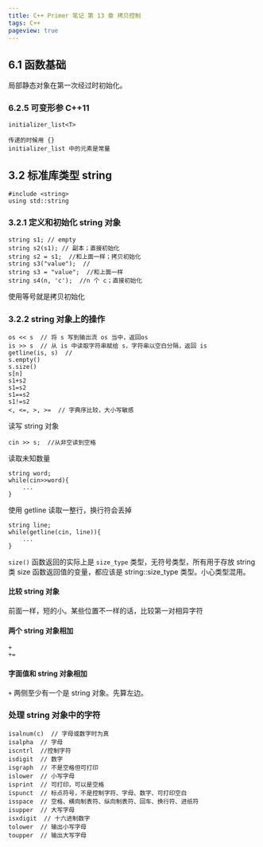 ```yaml
---
title: C++ Primer 笔记 第 13 章 拷贝控制
tags: C++
pageview: true
---
```



## 6.1 函数基础

局部静态对象在第一次经过时初始化。

### 6.2.5 可变形参 C++11
```
initializer_list<T>

传递的时候用 {}
initializer_list 中的元素是常量
```

## 3.2 标准库类型 string

```
#include <string>
using std::string
```

### 3.2.1 定义和初始化 string 对象
```
string s1; // empty
string s2(s1); // 副本；直接初始化
string s2 = s1;  //和上面一样；拷贝初始化
string s3("value");  //
string s3 = "value";  //和上面一样
string s4(n, 'c');  //n 个 c；直接初始化
```
使用等号就是拷贝初始化

### 3.2.2 string 对象上的操作
```
os << s  // 将 s 写到输出流 os 当中，返回os
is >> s  // 从 is 中读取字符串赋给 s，字符串以空白分隔，返回 is
getline(is, s)  //
s.empty()
s.size()
s[n]
s1+s2
s1=s2
s1==s2
s1!=s2
<, <=, >, >=  // 字典序比较，大小写敏感
```
读写 string 对象
```
cin >> s;  //从非空读到空格
```
读取未知数量
```
string word;
while(cin>>word){
    ...
}
```
使用 getline 读取一整行，换行符会丢掉
```
string line;
while(getline(cin, line)){
    ...
}
```
`size()` 函数返回的实际上是 `size_type` 类型，无符号类型，所有用于存放 string 类 size 函数返回值的变量，都应该是 string::size_type 类型。小心类型混用。

#### 比较 string 对象
前面一样，短的小。某些位置不一样的话，比较第一对相异字符

#### 两个 string 对象相加

```
+
+=
```

#### 字面值和 string 对象相加
`+` 两侧至少有一个是 string 对象。先算左边。
### 处理 string 对象中的字符
```
isalnum(c)  // 字母或数字时为真
isalpha  // 字母
iscntrl  //控制字符
isdigit  // 数字
isgraph  // 不是空格但可打印
islower  // 小写字母
isprint  // 可打印，可以是空格
ispunct  // 标点符号，不是控制字符、字母、数字、可打印空白
isspace  // 空格、横向制表符、纵向制表符、回车、换行符、进纸符
isupper  // 大写字母
isxdigit  // 十六进制数字
tolower  // 输出小写字母
toupper  // 输出大写字母
```
